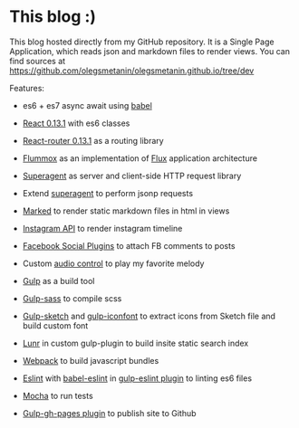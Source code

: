# This blog :)

This blog hosted directly from my GitHub repository. It is a Single Page Application, which reads json and markdown files to render views. You can find sources at https://github.com/olegsmetanin/olegsmetanin.github.io/tree/dev

Features:

* es6 + es7 async await using [babel](https://babeljs.io/)

* [React 0.13.1](http://facebook.github.io/react/) with es6 classes

* [React-router 0.13.1](https://github.com/rackt/react-router) as a routing library

* [Flummox](https://github.com/acdlite/flummox) as an implementation of [Flux](https://facebook.github.io/flux/) application architecture

* [Superagent](https://github.com/visionmedia/superagent) as server and client-side HTTP request library

* Extend [superagent](https://github.com/visionmedia/superagent) to perform jsonp requests

* [Marked](https://github.com/chjj/marked) to render static markdown files in html in views

* [Instagram API](https://instagram.com/developer/endpoints/) to render instagram timeline

* [Facebook Social Plugins](https://developers.facebook.com/docs/plugins) to attach FB comments to posts

* Custom [audio control](https://github.com/olegsmetanin/olegsmetanin.github.io/blob/dev/src/assets/js/apps/blog/components/Audio.jsx) to play my favorite melody

* [Gulp](https://github.com/gulpjs/gulp) as a build tool

* [Gulp-sass](https://github.com/dlmanning/gulp-sass) to compile scss

* [Gulp-sketch](https://github.com/cognitom/gulp-sketch) and [gulp-iconfont](https://github.com/nfroidure/gulp-iconfont) to extract icons from Sketch file and build custom font

* [Lunr](https://github.com/olivernn/lunr.js) in custom gulp-plugin to build insite static search index

* [Webpack](https://github.com/webpack/webpack) to build javascript bundles

* [Eslint](https://github.com/eslint/eslint) with [babel-eslint](https://github.com/babel/babel-eslint) in [gulp-eslint plugin](https://github.com/adametry/gulp-eslint) to linting es6 files

* [Mocha](https://github.com/mochajs/mocha) to run tests

* [Gulp-gh-pages plugin](https://github.com/shinnn/gulp-gh-pages) to publish site to Github